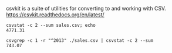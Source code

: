 csvkit is a suite of utilities for converting to and working with CSV.
https://csvkit.readthedocs.org/en/latest/

    csvstat -c 2 --sum sales.csv; echo
    4771.31

    csvgrep -c 1 -r "^2013" ./sales.csv | csvstat -c 2 --sum
    743.07
